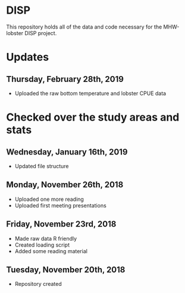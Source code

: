 # DISP
This repository holds all of the data and code necessary for the MHW-lobster DISP project.

# Updates

## Thursday, February 28th, 2019
  * Uploaded the raw bottom temperature and lobster CPUE data
  # Checked over the study areas and stats

## Wednesday, January 16th, 2019
  * Updated file structure

## Monday, November 26th, 2018
  * Uploaded one more reading
  * Uploaded first meeting presentations

## Friday, November 23rd, 2018
  * Made raw data R friendly
  * Created loading script
  * Added some reading material

## Tuesday, November 20th, 2018
  * Repository created